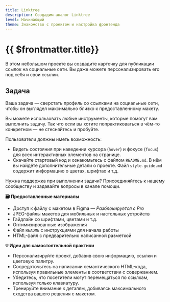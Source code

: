 ```yaml
---
title: Linktree
description: Создадим аналог Linktree
level: Начинающий
theme: Знакомство с проектом и настройка фронтенда
---
```


# {{ $frontmatter.title}}

<ChallengesBadges type="html" />
<ChallengesBadges type="css" />

В этом небольшом проекте вы создадите карточку для публикации ссылок на социальные сети. Вы даже можете персонализировать его под себя и свои ссылки.

## Задача

Ваша задача — сверстать профиль со ссылками на социальные сети, чтобы он выглядел максимально близко к предоставленному макету.

Вы можете использовать любые инструменты, которые помогут вам выполнить задачу. Так что если вы хотите попрактиковаться в чём-то конкретном — не стесняйтесь и пробуйте.

Пользователи должны иметь возможность:

- Видеть состояния при наведении курсора (`hover`) и фокусе (`focus`) для всех интерактивных элементов на странице.
- Скачайте стартовый код и ознакомьтесь с файлом `README.md`. В нём вы найдёте дополнительные детали о проекте. Файл `style-guide.md` содержит информацию о цветах, шрифтах и т.д.

Нужна поддержка при выполнении задачи? Присоединяйтесь к нашему сообществу и задавайте вопросы в канале помощи.

**🗃 Предоставленные материалы**

- Доступ к файлу с макетом в Figma — _Разблокируется с Pro_
- JPEG-файлы макетов для мобильных и настольных устройств
- Гайдлайн со шрифтами, цветами и т.д.
- Оптимизированные изображения
- Файл `README` с инструкциями для начала работы
- HTML-файл с предварительно написанной разметкой

**💡 Идеи для самостоятельной практики**

- Персонализируйте проект, добавив свою информацию, ссылки и цветовую палитру.
- Сосредоточьтесь на написании семантического HTML-кода, используя правильные элементы в соответствии с содержанием.
- Убедитесь, что посетители могут перемещаться по ссылкам, используя только клавиатуру.
- Тренируйте внимание к деталям, добиваясь максимального сходства вашего решения с макетом.
